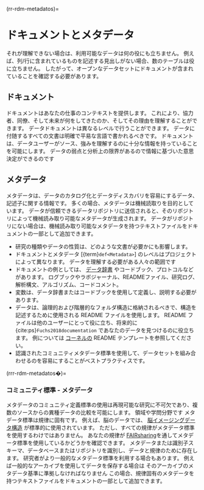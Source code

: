 (rr-rdm-metadatos)=
# ドキュメントとメタデータ

それが理解できない場合は、利用可能なデータは何の役にも立ちません。 例えば、列/行に含まれているものを記述する見出しがない場合、数のテーブルは役に立ちません。 したがって、オープンなデータセットにドキュメントが含まれていることを確認する必要があります。

## ドキュメント

ドキュメントはあなたの仕事のコンテキストを提供します。 これにより、協力者、同僚、そして未来が何をしてきたのか、そしてその理由を理解することができます。 データドキュメントは異なるレベルで行うことができます。 データに付随するすべての文書は明確で平易な言語で書かれるべきです。 ドキュメントは、データユーザーがソース、強みを理解するのに十分な情報を持っていることを可能にします。 データの弱点と分析上の限界があるので情報に基づいた意思決定ができるのです

## メタデータ

メタデータは、データのカタログ化とデータディスカバリを容易にするデータ、記述子に関する情報です。 多くの場合、メタデータは機械読取りを目的としています。 データが信頼できるデータリポジトリに送信されると、そのリポジトリによって機械読み取り可能なメタデータが生成されます。 データがリポジトリにない場合は、機械読み取り可能なメタデータを持つテキストファイルをドキュメントの一部として追加できます。

- 研究の種類やデータの性質は、どのような文書が必要かにも影響します。
- ドキュメントとメタデータ [{term}`def<Metadata>`] のレベルはプロジェクトによって異なります。 データを理解する必要がある人々の範囲です
- ドキュメントの例としては、 [データ辞書](https://help.osf.io/hc/en-us/articles/360019739054-How-to-Make-a-Data-Dictionary) やコードブック、プロトコルなどがあります。 ログブックやラボジャーナル、READMEファイル、研究ログ、解析構文、アルゴリズム、コードコメント。
- 変数は、データ辞書またはコードブックを使用して定義し、説明する必要があります。
- データは、論理的および階層的なフォルダ構造に格納されるべきで、構造を記述するために使用される README ファイルを使用します。 README ファイルは他のユーザーにとって役に立ち、将来的に {cite:ps}`Fuchs2018documentation` であなたのデータを見つけるのに役立ちます。 例については [コーネルの](https://cornell.app.box.com/v/ReadmeTemplate) README テンプレートを参照してください。
- 認識されたコミュニティメタデータ標準を使用して、データセットを組み合わせるのを容易にすることがベストプラクティスです。

(rrr-rdm-metadatos�)=
### コミュニティ標準 - メタデータ

メタデータのコミュニティ定義標準の使用は再現可能な研究に不可欠であり、複数のソースからの異種データの比較を可能にします。 領域や学問分野です メタデータ標準は規律に固有です。 例えば、脳のデータでは、 [脳イメージングデータ構造](https://doi.org/10.25504/FAIRsharing.rd1j6t) が標準的に使用されています。 ただし、すべての規律がメタデータ標準を使用するわけではありません。 あなたの規律が [FAIRsharing](https://fairsharing.org/)を通してメタデータ標準を使用しているかどうかを確認できます。 メタデータまたは識別子スキーマ、データベースまたはリポジトリを識別し、データと規律のために存在します。 研究者がより一般的なメタデータ標準を利用する場合もあります。 例えば一般的なアーカイブを使用してデータを保存する場合は そのアーカイブのメタデータ基準に準拠しなければなりません この場合、規律固有のメタデータを持つテキストファイルをドキュメントの一部として追加できます。
